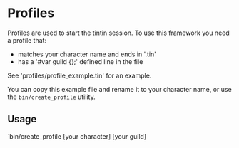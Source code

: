 # Profiles

Profiles are used to start the tintin session.  To use this framework you need a profile that:
-   matches your character name and ends in '.tin'
-   has a '#var guild {<your guild here>};' defined line in the file

See 'profiles/profile_example.tin' for an example.

You can copy this example file and rename it to your character name, or use the `bin/create_profile` utility.

## Usage

`bin/create_profile [your character] [your guild]
